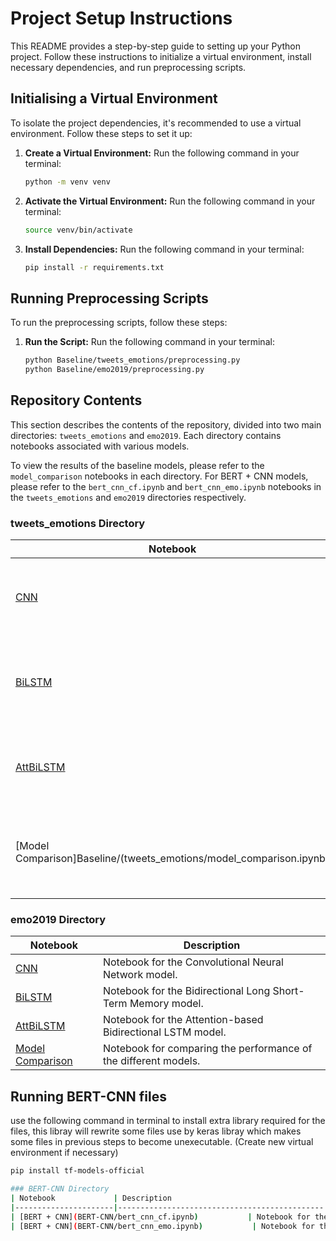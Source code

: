# Project Setup Instructions

This README provides a step-by-step guide to setting up your Python project. Follow these instructions to initialize a virtual environment, install necessary dependencies, and run preprocessing scripts.

## Initialising a Virtual Environment

To isolate the project dependencies, it's recommended to use a virtual environment. Follow these steps to set it up:

1. **Create a Virtual Environment:** Run the following command in your terminal:

   ```bash
   python -m venv venv

2. **Activate the Virtual Environment:** Run the following command in your terminal:

   ```bash
   source venv/bin/activate

3. **Install Dependencies:** Run the following command in your terminal:

   ```bash
   pip install -r requirements.txt

## Running Preprocessing Scripts

To run the preprocessing scripts, follow these steps:


1. **Run the Script:** Run the following command in your terminal:

   ```bash
   python Baseline/tweets_emotions/preprocessing.py
   python Baseline/emo2019/preprocessing.py

## Repository Contents

This section describes the contents of the repository, divided into two main directories: `tweets_emotions` and `emo2019`. Each directory contains notebooks associated with various models.

To view the results of the baseline models, please refer to the `model_comparison` notebooks in each directory. For BERT + CNN models, please refer to the `bert_cnn_cf.ipynb` and `bert_cnn_emo.ipynb` notebooks in the `tweets_emotions` and `emo2019` directories respectively.


### tweets_emotions Directory

| Notebook             | Description                                  |
|----------------------|----------------------------------------------|
| [CNN](Baseline/tweets_emotions/cnn_te.ipynb)                  | Notebook for the Convolutional Neural Network model. |
| [BiLSTM](Baseline/tweets_emotions/bi_lstm_te.ipynb)               | Notebook for the Bidirectional Long Short-Term Memory model. |
| [AttBiLSTM](Baseline/tweets_emotions/att_bi_lstm_te.ipynb)            | Notebook for the Attention-based Bidirectional LSTM model. |
| [Model Comparison]Baseline/(tweets_emotions/model_comparison.ipynb)     | Notebook for comparing the performance of the different models. |

### emo2019 Directory

| Notebook             | Description                                  |
|----------------------|----------------------------------------------|
| [CNN](Baseline/emo2019/cnn_emo.ipynb)                  | Notebook for the Convolutional Neural Network model. |
| [BiLSTM](Baseline/emo2019/bi_lstm_emo.ipynb)               | Notebook for the Bidirectional Long Short-Term Memory model. |
| [AttBiLSTM](Baseline/emo2019/att_bi_lstm_emo.ipynb)            | Notebook for the Attention-based Bidirectional LSTM model. |
| [Model Comparison](Baseline/emo2019/model_comparison.ipynb)     | Notebook for comparing the performance of the different models. |



## Running BERT-CNN files
   use the following command in terminal to install extra library required for the files, this libray will rewrite some files use by keras libray which makes some files in previous steps to become unexecutable. (Create new virtual environment if necessary)
   ```bash
   pip install tf-models-official
   
### BERT-CNN Directory
| Notebook             | Description                                  |
|----------------------|----------------------------------------------|
| [BERT + CNN](BERT-CNN/bert_cnn_cf.ipynb)           | Notebook for the combination of BERT and CNN models. |
| [BERT + CNN](BERT-CNN/bert_cnn_emo.ipynb)           | Notebook for the combination of BERT and CNN models. |




